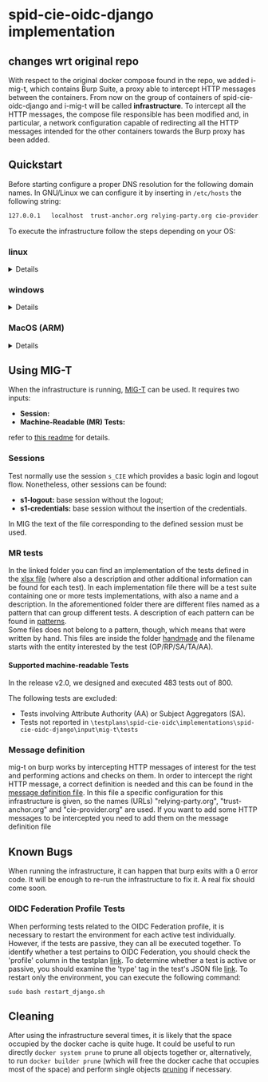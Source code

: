 # spid-cie-oidc-django implementation

## changes wrt original repo

With respect to the original docker compose found in the repo, we added i-mig-t, which contains Burp Suite, a proxy able to intercept HTTP messages between the containers. From now on the group of containers of spid-cie-oidc-django and i-mig-t will be called **infrastructure**.
To intercept all the HTTP messages, the compose file responsible has been modified and, in particular, a network configuration capable of redirecting all the HTTP messages intended for the other containers towards the Burp proxy has been added.

## Quickstart

Before starting configure a proper DNS resolution for the following domain names. In GNU/Linux we can configure it by inserting in `/etc/hosts` the following string:

```bash
127.0.0.1   localhost  trust-anchor.org relying-party.org cie-provider.org
```

To execute the infrastructure follow the steps depending on your OS:

### linux

<details>
The infrastructure can be executed on linux using the two `.sh` files provided:

- `build_and_run.sh` This file is useful when changes to the files are made or it is the first time that the infrastructure is run. It clones the [original repository](https://github.com/italia/spid-cie-oidc-django), applies some changes to the configuration, builds the proxy container (file [burpsuite_container/Dockerfile](burpsuite_container/Dockerfile)) and runs all together.

- `run.sh` It runs the infrastructure directly, without cloning the repo or applying changes.

If in doubt, this command will always work:

```bash
bash build_and_run.sh
```

</details>

### windows

<details>
Execute the infrastructure with the Windows Subsystem for Linux, using the same command defined for Linux.

If you encounter problems, another script is available specially crafted for windows wsl:

```bash
bash run_win_wsl.sh
```

</details>

### MacOS (ARM)

<details>
This infrastracture cannot be executed on ARM processors. Hopefully, an ad-hoc version will be provided soon.
</details>

## Using MIG-T

When the infrastructure is running, [MIG-T](https://github.com/stfbk/mig-t) can be used. It requires two inputs:

- **Session:**
- **Machine-Readable (MR) Tests:**

refer to [this readme](/tools/i-mig-t/readme.md#using-mig-t) for details.

### Sessions

Test normally use the session `s_CIE` which provides a basic login and logout flow. Nonetheless, other sessions can be found:

- **s1-logout:** base session without the logout;
- **s1-credentials:** base session without the insertion of the credentials.

In MIG the text of the file corresponding to the defined session must be used.

### MR tests

In the linked folder you can find an implementation of the tests defined in the [xlsx file](/testplans/spid-cie-oidc/Testplan%20-%20SPID%20CIE%20OIDC%20v2.0.xlsx) (where also a description and other additional information can be found for each test). In each implementation file there will be a test suite containing one or more tests implementations, with also a name and a description. In the aforementioned folder there are different files named as a pattern that can group different tests. A description of each pattern can be found in [patterns](patterns.md).  
Some files does not belong to a pattern, though, which means that were written by hand. This files are inside the folder [handmade](/testplan/machine-readable-testplan/handmade) and the filename starts with the entity interested by the test (OP/RP/SA/TA/AA).

#### Supported machine-readable Tests

In the release v2.0, we designed and executed 483 tests out of 800.

The following tests are excluded:

- Tests involving Attribute Authority (AA) or Subject Aggregators (SA).
- Tests not reported in `\testplans\spid-cie-oidc\implementations\spid-cie-oidc-django\input\mig-t\tests`

### Message definition

mig-t on burp works by intercepting HTTP messages of interest for the test and performing actions and checks on them. In order to intercept the right HTTP message, a correct definition is needed and this can be found in the [message definition file](config/mig-t/msg_def.json). In this file a specific configuration for this infrastructure is given, so the names (URLs) "relying-party.org", "trust-anchor.org" and "cie-provider.org" are used. If you want to add some HTTP messages to be intercepted you need to add them on the message definition file

## Known Bugs

When running the infrastructure, it can happen that burp exits with a 0 error code. It will be enough to re-run the infrastructure to fix it. A real fix should come soon.

### OIDC Federation Profile Tests

When performing tests related to the OIDC Federation profile, it is necessary to restart the environment for each active test individually. However, if the tests are passive, they can all be executed together. To identify whether a test pertains to OIDC Federation, you should check the 'profile' column in the testplan [link](/testplans/spid-cie-oidc/). To determine whether a test is active or passive, you should examine the 'type' tag in the test's JSON file [link](testplans/spid-cie-oidc/implementations/spid-cie-oidc-django/input/mig-t/tests).
To restart only the environment, you can execute the following command:

```sudo bash restart_django.sh```

## Cleaning

After using the infrastructure several times, it is likely that the space occupied by the docker cache is quite huge. It could be useful to run directly `docker system prune` to prune all objects together or, alternatively, to run `docker builder prune` (which will free the docker cache that occupies most of the space) and perform single objects [pruning](https://docs.docker.com/config/pruning/) if necessary.
